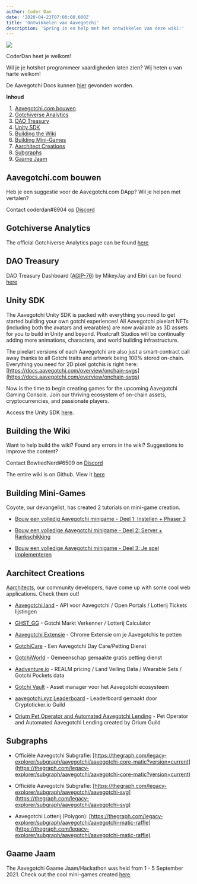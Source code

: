 ```yaml
---
author: Coder Dan
date: '2020-04-23T07:00:00.000Z'
title: 'Ontwikkelen van Aavegotchi'
description: 'Spring in en help met het ontwikkelen van deze wiki!'
---
```


<div class="headerImageContainer">
<img class="headerImage" src="/developers/codergotchi.png">
<p class="headerImageText">CoderDan heet je welkom!</p>
</div>

Wil je je hotshot programmeer vaardigheden laten zien? Wij heten u van harte welkom!

De Aavegotchi Docs kunnen [hier](https://docs.aavegotchi.com/) gevonden worden.

<div class="contentsBox">

**Inhoud**

<ol>
<li><a href=#building-aavegotchi-com>Aavegotchi.com bouwen</a></li>
<li><a href=#gotchiverse-analytics>Gotchiverse Analytics</a></li>
<li><a href=#dao-treasury>DAO Treasury</a></li>
<li><a href=#unity-sdk>Unity SDK</a></li>
<li><a href=#building-the-wiki>Building the Wiki</a></li>
<li><a href=#building-mini-games>Building Mini-Games</a></li>
<li><a href=#aarchitect-creations>Aarchitect Creations</a></li>
<li><a href=#subgraphs>Subgraphs</a></li>
<li><a href=#gaame-jaam>Gaame Jaam</a></li>
</ol>

</div>

## Aavegotchi.com bouwen

Heb je een suggestie voor de Aavegotchi.com DApp? Wil je helpen met vertalen?

Contact coderdan#8904 op [Discord](https://discord.com/invite/NPwnWB6)

## Gotchiverse Analytics

The official Gotchiverse Analytics page can be found [here](https://gotchiverse-analytics.vercel.app/)

## DAO Treasury

DAO Treasury Dashboard ([AGIP-76](/aavegotchi-improvement-proposals#create-a-dao-treasury-dashboard)) by MikeyJay and Eitri can be found [here](https://dune.com/eitri/aavegotchi-dao-treasury)

## Unity SDK

The Aavegotchi Unity SDK is packed with everything you need to get started building your own gotchi experiences! All Aavegotchi pixelart NFTs (including both the avatars and wearables) are now available as 3D assets for you to build in Unity and beyond. Pixelcraft Studios will be continually adding more animations, characters, and world building infrastructure.

The pixelart versions of each Aavegotchi are also just a smart-contract call away thanks to all Gotchi traits and artwork being 100% stored on-chain. Everything you need for 2D pixel gotchis is right here: [https://docs.aavegotchi.com/overview/onchain-svgs](https://docs.aavegotchi.com/overview/onchain-svgs)

Now is the time to begin creating games for the upcoming Aavegotchi Gaming Console. Join our thriving ecosystem of on-chain assets, cryptocurrencies, and passionate players.

Access the Unity SDK [here](https://dapp.aavegotchi.com/sdk).

## Building the Wiki

Want to help build the wiki? Found any errors in the wiki? Suggestions to improve the content?

Contact BowtiedNerd#6509 on [Discord](https://discord.com/invite/NPwnWB6)

The entire wiki is on Github. View it [here](https://github.com/aavegotchi/aavegotchi-wiki)

## Building Mini-Games

Coyote, our devangelist, has created 2 tutorials on mini-game creation.

* [Bouw een volledig Aavegotchi minigame - Deel 1: Instellen + Phaser 3](https://dev.to/ccoyotedev/building-a-full-stack-aavegotchi-minigame-part-1-set-up-phaser-3-29l5)

* [Bouw een volledige Aavegotchi minigame - Deel 2: Server + Rankschikking](https://dev.to/ccoyotedev/building-a-full-stack-aavegotchi-minigame-part-2-server-leaderboard-53la)

* [Bouw een volledige Aavegotchi minigame - Deel 3: Je spel implementeren](https://dev.to/ccoyotedev/building-a-full-stack-aavegotchi-minigame-part-3-deploying-your-game-mga)

## Aarchitect Creations

[Aarchitects](/aarchitect), our community developers, have come up with some cool web applications. Check them out!

* [Aavegotchi.land](https://aavegotchi.land/) - API voor Aavegotchi / Open Portals / Lotterij Tickets lijstingen

* [GHST_GG](https://fireball.gg/) - Gotchi Markt Verkenner / Lotterij Calculator

* [Aavegotchi Extensie](https://chrome.google.com/webstore/detail/aavegotchi-extension/ibggmlahcckfbcghmbnbdmkmolmaejfc) - Chrome Extensie om je Aavegotchis te petten

* [GotchiCare](https://gotchicare.com/) - Een Aavegotchi Day Care/Petting Dienst

* [GotchiWorld](https://linktr.ee/gotchiworld) - Gemeenschap gemaakte gratis petting dienst

* [Aadventure.io](https://www.aadventure.io) - REALM pricing / Land Veiling Data / Wearable Sets / Gotchi Pockets data

* [Gotchi Vault](https://www.gotchivault.com/) - Asset manager voor het Aavegotchi ecosysteem

* [aavegotchi.xyz Leaderboard](https://www.aavegotchi.xyz/leaderboard/players) - Leaderboard gemaakt door Cryptoticker.io Guild

* [Orium Pet Operator and Automated Aavegotchi Lending](https://app.orium.network/) - Pet Operator and Automated Aavegotchi Lending created by Orium Guild

## Subgraphs

* Officiële Aavegotchi Subgrafie: [https://thegraph.com/legacy-explorer/subgraph/aavegotchi/aavegotchi-core-matic?version=current](https://thegraph.com/legacy-explorer/subgraph/aavegotchi/aavegotchi-core-matic?version=current)

* Officiële Aavegotchi Subgrafie: [https://thegraph.com/legacy-explorer/subgraph/aavegotchi/aavegotchi-svg](https://thegraph.com/legacy-explorer/subgraph/aavegotchi/aavegotchi-svg)

* Aavegotchi Lotterij (Polygon): [https://thegraph.com/legacy-explorer/subgraph/aavegotchi/aavegotchi-matic-raffle](https://thegraph.com/legacy-explorer/subgraph/aavegotchi/aavegotchi-matic-raffle)

## Gaame Jaam

The Aavegotchi Gaame Jaam/Hackathon was held from 1 - 5 September 2021. Check out the cool mini-games created [here](/gaame-jaam).